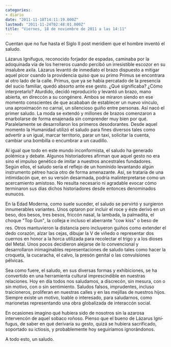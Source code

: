 ```yaml
---
categories:
- diario
date: "2011-11-18T14:11:19.000Z"
lastmod: "2011-11-24T02:48:01.000Z"
title: "Viernes, 18 de noviembre de 2011 a las 14:11"
---
```


Cuentan que no fue hasta el Siglo II post merí­diem que el hombre inventó el saludo.


Lázarus Igní­fugus, reconocido forjador de espadas, caminaba por la adoquinada ví­a de los herreros cuando percibó un irresistible escozor en su insalubre axila. Lázarus levantó de inmediato el brazo dispuesto a mitigar aquel picor cuando la providencia quiso que su primo Primus se encontrara al otro lado de la calle. Primus, que ya se habí­a percatado de la presencia del sucio familiar, quedó absorto ante ese gesto. ¿Qué significaba? ¿Cómo interpretarlo? Aturdido, decidó reproducirlo y levantó un brazo, mano abierta, en direccón a su congénere. Ambos se miraron siendo en ese momento conscientes de que acababan de establecer un nuevo ví­nculo, una aproximacón no carnal, un silencioso guiño entre personas. Así­ nacó el primer saludo. La moda se extendó y millones de brazos comenzaron a enarbolarse de forma enajenada sin comprender muy bien por qué. Paralelamente se desarrollaron los primeros desodorantes. Desde aquel momento la Humanidad utilizó el saludo para fines diversos tales como advertir a un igual, marcar territorio, parar un taxi, solicitar la cuenta, cambiar una bombilla o encumbrar a un caudillo.

Al igual que todo en este mundo inconformista, el saludo ha generado polémica y debate. Algunos historiadores afirman que aquel gesto no era sino el impulso genético de imitar a nuestros ancestrales fundadores. Según ellos, el saludo serí­a el reflejo de un homí­nido levantando algún instrumento pétreo hacia otro de forma amenazante. Así­, se tratarí­a de una intimidacón que, en su versón desarmada, podrí­a malinterpretarse como un acercamiento amistoso. No resulta necesario ni agradable evocar cómo terminaron sus dí­as dichos historiadores desde entonces denominados eunucos.

En la Edad Moderna, como suele suceder, el saludo se pervirtó y surgieron innumerables variantes. Unos optaron por incluir el roce y éste derivó en un beso, dos besos, tres besos, friccón nasal, la lambada, la palmadita, el choque "Top Gun", la colleja e incluso el aberrante "cow kiss" o beso de res. Otros mantuvieron la distancia pero incluyeron guiños como extender el dedo corazón, alzar las cejas, dibujar la V de viñedo o representar dos cuernos en honor a la horca utilizada para recolectar el trigo y a los dioses del Metal. Unos pocos decidieron alejarse de lo convencional y desarrollaron inimaginables representaciones de saludo tales como hacer la croqueta, la cucaracha, el calvo, la presón genital o las convulsiones pélvicas.

Sea como fuere, el saludo, en sus diversas formas y exhibiciones, se ha convertido en una herramienta cultural imprescindible en nuestras relaciones. Hoy en dí­a todos nos saludamos, a discrecón, sin mesura, con o sin motivo, con o sin sentimiento. Saludos falsos, imprudentes, incluso traicioneros, proliferan en nuestras calles y en las mejillas de nuestros hijos. Siempre existe un motivo, loable o interesado, para saludarnos, como marionetas representando una obra globalizada de interaccón social.

En ocasiones imagino qué hubiera sido de nosotros sin la azarosa intervencón de aquel sobaco roñoso. Pienso que el bueno de Lázarus Igní­fugus, de saber en qué derivarí­a su gesto, quizá se hubiera sacrificado, soportado su ictiosis, y probablemente hoy seguirí­amos ignorándonos.

A todo esto, un saludo.